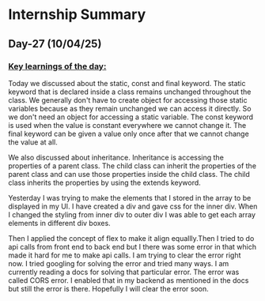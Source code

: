 # Internship Summary
## Day-27 (10/04/25)
### <ins> Key learnings of the day:</ins>
Today we discussed about the static, const and final keyword. The static keyword that is declared inside a class remains unchanged throughout the class. We generally don't have to create object for accessing those static variables because as they remain unchanged we can access it directly. So we don't need an object for accessing a static variable. The const keyword is used when the value is constant everywhere we cannot change it. The final keyword can be given a value only once after that we cannot change the value at all.

We also discussed about inheritance. Inheritance is accessing the properties of a parent class. The child class can inherit the properties of the parent class and can use those properties inside the child class. The child class inherits the properties by using the extends keyword.

Yesterday I was trying to make the elements that I stored in the array to be displayed in my UI. I have created a div and gave css for the inner div. When I changed the styling from inner div to outer div I was able to get each array elements in different div boxes.

Then I applied the concept of flex to make it align equallly.Then I tried to do api calls from front end to back end but I there was some error in that which made it hard for me to make api calls. I am trying to clear the error right now. I tried googling for solving the error and tried many ways. I am currently reading a docs for solving that particular error. The error was called CORS error. I enabled that in my backend as mentioned in the docs but still the error is there. Hopefully I will clear the error soon.